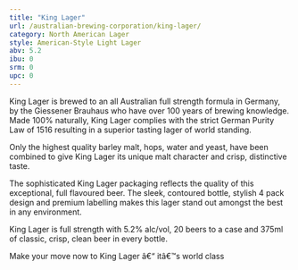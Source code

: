 ```yaml
---
title: "King Lager"
url: /australian-brewing-corporation/king-lager/
category: North American Lager
style: American-Style Light Lager
abv: 5.2
ibu: 0
srm: 0
upc: 0
---
```

King Lager is brewed to an all Australian full strength formula in Germany, by the Giessener Brauhaus who have over 100 years of brewing knowledge. Made 100% naturally, King Lager complies with the strict German Purity Law of 1516 resulting in a superior tasting lager of world standing.

Only the highest quality barley malt, hops, water and yeast, have been combined to give King Lager its unique malt character and crisp, distinctive taste.

The sophisticated King Lager packaging reflects the quality of this exceptional, full flavoured beer. The sleek, contoured bottle, stylish 4 pack design and premium labelling makes this lager stand out amongst the best in any environment. 

King Lager is full strength with 5.2% alc/vol, 20 beers to a case and 375ml of classic, crisp, clean beer in every bottle.

Make your move now to King Lager â€“ itâ€™s world class
